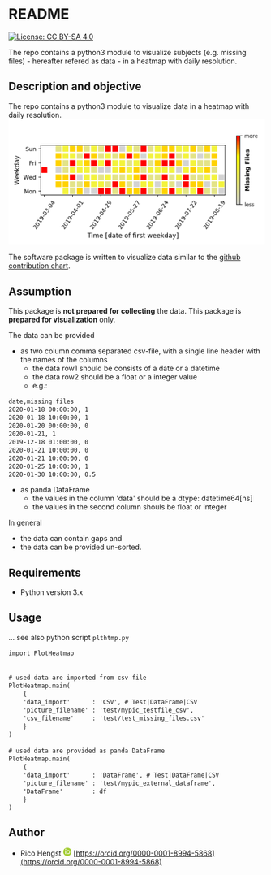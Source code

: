 # README
[![License: CC BY-SA 4.0](https://licensebuttons.net/l/by-sa/4.0/80x15.png)](https://creativecommons.org/licenses/by-sa/4.0/)

The repo contains a python3 module to visualize subjects (e.g. missing files) - hereafter refered as data - in a heatmap with daily resolution.

## Description and objective
The repo contains a python3 module to visualize data in a heatmap with daily resolution.
![PlotHeatmap](doc/PlotHeatmap.png)

The software package is written to visualize data similar to the 
[github contribution chart](https://help.github.com/en/github/setting-up-and-managing-your-github-profile/viewing-contributions-on-your-profile).


## Assumption
This package is **not prepared for collecting** the data.
This package is **prepared for visualization** only.

The data can be provided 
* as two column comma separated csv-file, with a single line header with the names of the columns
    * the data row1 should be consists of a date or a datetime
    * the data row2 should be a float or a integer value
    * e.g.:

```
date,missing files
2020-01-18 00:00:00, 1
2020-01-18 10:00:00, 1
2020-01-20 00:00:00, 0
2020-01-21, 1
2019-12-18 01:00:00, 0
2020-01-21 10:00:00, 0
2020-01-21 10:00:00, 0
2020-01-25 10:00:00, 1
2020-01-30 10:00:00, 0.5
```

* as panda DataFrame
    * the values in the column 'data' should be a dtype: datetime64[ns]
    * the values in the second column shouls be float or integer


In general 
* the data can contain gaps and 
* the data can be provided un-sorted.

## Requirements

* Python version 3.x

## Usage
... see also python script ```plthtmp.py```

```
import PlotHeatmap


# used data are imported from csv file
PlotHeatmap.main(
    { 
    'data_import'      : 'CSV', # Test|DataFrame|CSV
    'picture_filename' : 'test/mypic_testfile_csv',
    'csv_filename'     : 'test/test_missing_files.csv'
    }
)

# used data are provided as panda DataFrame
PlotHeatmap.main(
    { 
    'data_import'      : 'DataFrame', # Test|DataFrame|CSV
    'picture_filename' : 'test/mypic_external_dataframe',
    'DataFrame'        : df
    }
)
```

## Author
* Rico Hengst ![Logo](doc/ORCIDiD_icon16x16.png) [https://orcid.org/0000-0001-8994-5868](https://orcid.org/0000-0001-8994-5868)